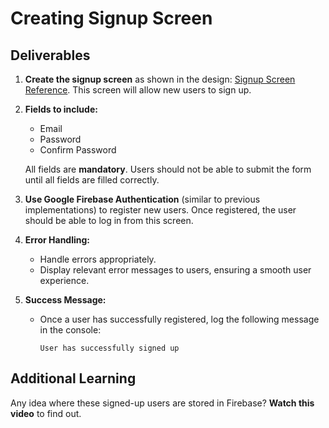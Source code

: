 # Creating Signup Screen

## Deliverables

1. **Create the signup screen** as shown in the design: [Signup Screen Reference](https://drive.google.com/file/d/1VlQsBXuQux-aDpp2gqud_K0xlnJAap69/view?usp=sharing). This screen will allow new users to sign up.

2. **Fields to include:**
   - Email
   - Password
   - Confirm Password
   
   All fields are **mandatory**. Users should not be able to submit the form until all fields are filled correctly.

3. **Use Google Firebase Authentication** (similar to previous implementations) to register new users. Once registered, the user should be able to log in from this screen.

4. **Error Handling:**
   - Handle errors appropriately.
   - Display relevant error messages to users, ensuring a smooth user experience.

5. **Success Message:**
   - Once a user has successfully registered, log the following message in the console: 
     ```
     User has successfully signed up
     ```

## Additional Learning

Any idea where these signed-up users are stored in Firebase? **Watch this video** to find out.
